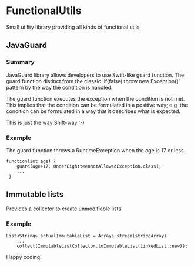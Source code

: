 # FunctionalUtils

Small utility library providing all kinds of functional utils

## JavaGuard

### Summary
JavaGuard library allows developers to use Swift-like guard function. The guard function distinct from the classic 'if(false) throw new Exception()' pattern by the way the condition is handled.

The guard function executes the exception when the condition is not met. This implies that the condition can be formulated in a positive way; e.g. the condition can be formulated in a way that it describes what is expected.

This is just the way Shift-way :-)

### Example
The guard function throws a RuntimeException when the age is 17 or less.

    function(int age) {
        guard(age>17, UnderEightteenNotAllowedException.class);
        ...
     }
  
## Immutable lists

Provides a collector to create unmodifiable lists

### Example

    List<String> actualImmutableList = Arrays.stream(stringArray).
        ...
        collect(ImmutableListCollector.toImmutableList(LinkedList::new));


Happy coding!
